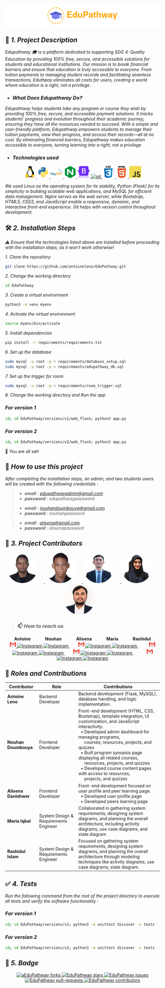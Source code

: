 <h1 align="center" style="background-color: white; color: orange; padding: 10px; border-radius: 5px; font-weight: bold; font-family: 'Arial', sans-serif;">
  <img src="versions/v2/web_flask/home/static/img/favicon.png" 
       alt="icon" 
       style="width: 40px; height: 40px; border-radius: 50%; border: 2px dashed orange; padding: 5px; vertical-align: middle;"> 
  <span style="font-family: 'Helvetica Neue', Helvetica, Arial, sans-serif;">EduPathway</span> 
</h1>

## 🔭 *1. Project Description*
*Edupathway 🎓 is a platform dedicated to supporting SDG 4: Quality Education by providing 100% free, secure, and accessible solutions for students and educational institutions. Our mission is to break financial barriers and ensure that education is truly accessible to everyone. From tuition payments to managing student records and facilitating seamless transactions, Eduthpay eliminates all costs for users, creating a world where education is a right, not a privilege.*

- ### *What Does Edupathway Do?*
*Edupathway helps students take any program or course they wish by providing 100% free, secure, and accessible payment solutions. It tracks students' progress and evolution throughout their academic journey, ensuring they have all the resources needed to succeed. With a simple and user-friendly platform, Edupathway empowers students to manage their tuition payments, view their progress, and access their records—all at no cost. By eliminating financial barriers, Edupathway makes education accessible to everyone, turning learning into a right, not a privilege*
- ### *Technologies used*
<p align="center"> </a> <a href="https://www.linux.org/" target="_blank" rel="noreferrer"> <img src="https://raw.githubusercontent.com/devicons/devicon/master/icons/linux/linux-original.svg" alt="linux" width="40" height="40"/> </a> <a href="https://www.python.org" target="_blank" rel="noreferrer"> <img src="https://raw.githubusercontent.com/devicons/devicon/master/icons/python/python-original.svg" alt="python" width="40" height="40"/> </a> <a href="https://www.mysql.com/" target="_blank" rel="noreferrer"> <img src="https://raw.githubusercontent.com/devicons/devicon/master/icons/mysql/mysql-original-wordmark.svg" alt="mysql" width="40" height="40"/> </a> <a href="https://www.nginx.com" target="_blank" rel="noreferrer"> <img src="https://raw.githubusercontent.com/devicons/devicon/master/icons/nginx/nginx-original.svg" alt="nginx" width="40" height="40"/> </a> <a href="https://getbootstrap.com" target="_blank" rel="noreferrer"> <img src="https://raw.githubusercontent.com/devicons/devicon/master/icons/bootstrap/bootstrap-plain-wordmark.svg" alt="bootstrap" width="40" height="40"/> </a> <a href="https://git-scm.com/" target="_blank" rel="noreferrer"> <img src="https://www.vectorlogo.zone/logos/git-scm/git-scm-icon.svg" alt="git" width="40" height="40"/> </a> <a href="https://www.w3schools.com/css/" target="_blank" rel="noreferrer"> <img src="https://raw.githubusercontent.com/devicons/devicon/master/icons/css3/css3-original-wordmark.svg" alt="css3" width="40" height="40"/> </a> <a href="https://www.w3.org/html/" target="_blank" rel="noreferrer"> <img src="https://raw.githubusercontent.com/devicons/devicon/master/icons/html5/html5-original-wordmark.svg" alt="html5" width="40" height="40"/> </a> <a href="https://developer.mozilla.org/en-US/docs/Web/JavaScript" target="_blank" rel="noreferrer"> <img src="https://raw.githubusercontent.com/devicons/devicon/master/icons/javascript/javascript-original.svg" alt="javascript" width="40" height="40"/> </a>  </p>


*We used Linux as the operating system for its stability, Python (Flask) for its simplicity in building scalable web applications, and MySQL for efficient data management. Nginx serves as the web server, while Bootstrap, HTML5, CSS3, and JavaScript enable a responsive, dynamic, and interactive front-end experience. Git helps with version control throughout development.*
## 🛠️ *2. Installation Steps*
*⚠️ Ensure that the technologies listed above are installed before proceeding with the installation steps, as it won't work otherwise!*

*1. Clone the repository*

```bash
git clone https://github.com/antoineleno/EduPathway.git
```

*2. Change the working directory*

```bash
cd EduPathway
``` 

*3. Create a virtual environment*

```bash
python3 -m venv myenv
```
*4. Activate the virtual environment*

```bash
source myenv/bin/activate
```

*5. Install dependencies*

```bash
pip install -r requirements/requirements.txt
```
*6. Set up the database*
```bash
sudo mysql -u root -p < requirements/database_setup.sql
sudo mysql -u root -p < requirements/edupathway_db.sql
```
*7. Set up the trigger for room*
```bash
sudo mysql -u root -p < requirements/room_trigger.sql
```

*8. Change the working directory and Run the app*

### *For version 1*

```bash
cd; cd EduPathway/versions/v1/web_flask; python3 app.py
```
### *For version 2*

```bash
cd; cd EduPathway/versions/v2/web_flask; python3 app.py
```
🌟 You are all set!


## 📘  *How to use this project*
*After completing the installation steps, an admin, and two students users will be created with the following credentials :*
> - ***email***&nbsp;: *edupathwayadmin@gmail.com*
> - ***password*** : *edupathwaypassword*

> - ***email***&nbsp;: *nouhandoumbouya@gmail.com*
> - ***password*** : *nouhanpassword*

> - ***email***&nbsp;: *alisena@gmail.com*
> - ***password*** : *alisenapassword*

## 👯 *3. Project Contributors*

<p align="center">
  <a href="https://github.com/antoineleno/EduPathway/graphs/contributors">
    <img src="versions/v2/web_flask/home/static/img/antoineleno.png" alt="Profile Picture" style="width: 100px; height: 100px; border-radius: 50%; object-fit: cover; margin-right: 20px;">
    <img src="versions/v2/web_flask/home/static/img/nouhandoubouya.png" alt="Profile Picture" style="width: 100px; height: 100px; border-radius: 50%; object-fit: cover; margin-right: 20px;">
    <img src="versions/v2/web_flask/home/static/img/alisena_d.png" alt="Profile Picture" style="width: 100px; height: 100px; border-radius: 50%; object-fit: cover; margin-right: 20px;">
    <img src="versions/v2/web_flask/home/static/img/maria_iqbal.png" alt="Profile Picture" style="width: 100px; height: 100px; border-radius: 50%; object-fit: cover; margin-right: 20px;">
    <img src="versions/v2/web_flask/home/static/img/rashdul.png" alt="Profile Picture" style="width: 100px; height: 100px; border-radius: 50%; object-fit: cover; margin-right: 20px;">
  </a>
</p>


> ### 📫 *How to reach us*
<p align="center">
  <strong>Antoine</strong>&nbsp;&nbsp;&nbsp;&nbsp;&nbsp;&nbsp;&nbsp;&nbsp;&nbsp;&nbsp;&nbsp;&nbsp;<strong>Nouhan</strong>&nbsp;&nbsp;&nbsp;&nbsp;&nbsp;&nbsp;&nbsp;&nbsp;&nbsp;&nbsp;&nbsp;&nbsp;<strong>Alisena</strong>&nbsp;&nbsp;&nbsp;&nbsp;&nbsp;&nbsp;&nbsp;&nbsp;&nbsp;&nbsp;&nbsp;&nbsp;<strong>Maria</strong>&nbsp;&nbsp;&nbsp;&nbsp;&nbsp;&nbsp;&nbsp;&nbsp;&nbsp;&nbsp;&nbsp;&nbsp;<strong>Rashidul</strong>
  <br>
  <a href="mailto:lenoantoine2000@gmail.com">
      <img src="versions/v2/web_flask/home/static/img/email.png" alt="Instagram" height="20" width="20" />
  </a>
  <a href="https://github.com/antoineleno">
      <img src="https://raw.githubusercontent.com/rahuldkjain/github-profile-readme-generator/master/src/images/icons/Social/github.svg" alt="Instagram" height="20" width="20" />
  </a>
  <a href="https://instagram.com/antoineleno7" target="_blank">
    <img src="https://raw.githubusercontent.com/rahuldkjain/github-profile-readme-generator/master/src/images/icons/Social/instagram.svg" alt="Instagram" height="20" width="20"/>
  </a>
  &nbsp;&nbsp;&nbsp;&nbsp;&nbsp;&nbsp;
    <a href="mailto:nouhandoumbouya655@gmail.com">
      <img src="versions/v2/web_flask/home/static/img/email.png" alt="Instagram" height="20" width="20" />
  </a>
  <a href="https://github.com/NouhanDoumbouya123">
      <img src="https://raw.githubusercontent.com/rahuldkjain/github-profile-readme-generator/master/src/images/icons/Social/github.svg" alt="Instagram" height="20" width="20" />
  </a>
  <a href="https://www.instagram.com/doumbouyanouhan1234?igsh=cmdqd3ltdDFnam9u" target="_blank">
    <img src="https://raw.githubusercontent.com/rahuldkjain/github-profile-readme-generator/master/src/images/icons/Social/instagram.svg" alt="Instagram" height="20" width="20"/>
  </a>
  &nbsp;&nbsp;&nbsp;&nbsp;&nbsp;&nbsp;&nbsp;&nbsp;
    <a href="mailto:ali.danishwer@student.aiu.edu.my">
      <img src="versions/v2/web_flask/home/static/img/email.png" alt="Instagram" height="20" width="20" />
  </a>
  <a href="https://github.com/alisenadanishwer">
      <img src="https://raw.githubusercontent.com/rahuldkjain/github-profile-readme-generator/master/src/images/icons/Social/github.svg" alt="Instagram" height="20" width="20" />
  </a>
  <a href="https://www.instagram.com/alisena.danishwer?igsh=bmFkamR3ZzAzejk4" target="_blank">
    <img src="https://raw.githubusercontent.com/rahuldkjain/github-profile-readme-generator/master/src/images/icons/Social/instagram.svg" alt="Instagram" height="20" width="20"/>
  </a>
  &nbsp;&nbsp;&nbsp;&nbsp;&nbsp;&nbsp;
    <a href="mailto:mariaiqbal112003@gmail.com">
      <img src="versions/v2/web_flask/home/static/img/email.png" alt="Instagram" height="20" width="20" />
  </a>
  <a href="https://github.com/Maria200311">
      <img src="https://raw.githubusercontent.com/rahuldkjain/github-profile-readme-generator/master/src/images/icons/Social/github.svg" alt="Instagram" height="20" width="20" />
  </a>
  <a href="https://www.instagram.com/mariaiqbal200311?igsh=dTkwMnVmZnRtc3hy" target="_blank">
    <img src="https://raw.githubusercontent.com/rahuldkjain/github-profile-readme-generator/master/src/images/icons/Social/instagram.svg" alt="Instagram" height="20" width="20"/>
  </a>
  &nbsp;&nbsp;&nbsp;&nbsp;&nbsp;&nbsp;&nbsp;&nbsp;&nbsp;&nbsp;
  <a href="mailto:mdislam0996@gmail.com">
    <img src="versions/v2/web_flask/home/static/img/email.png" alt="Instagram" height="20" width="20" />
  </a>
  <a href="https://github.com/mrirashid">
      <img src="https://raw.githubusercontent.com/rahuldkjain/github-profile-readme-generator/master/src/images/icons/Social/github.svg" alt="Instagram" height="20" width="20" />
  </a>
  <a href="https://www.instagram.com/mri_rashid?igsh=MWdjbTM4dWk0ZGQ1OA==" target="_blank">
    <img src="https://raw.githubusercontent.com/rahuldkjain/github-profile-readme-generator/master/src/images/icons/Social/instagram.svg" alt="Instagram" height="20" width="20" />
  </a>
</p>

## 🎯 *Roles and Contributions*

| **Contributor**           | **Role**                  | **Contributions** |
|---------------------------|---------------------------|-------------------|
| **Antoine Leno**          | Backend Developer          | Backend development (Flask, MySQL), database handling, and logic implementation. |
| **Nouhan Doumbouya**      | Frontend Developer         | Front-end development (HTML, CSS, Bootstrap), template integration, UI customization, and JavaScript interactivity. <br> &nbsp;&nbsp;• Developed admin dashboard for managing programs, <br>&nbsp;&nbsp;&nbsp;&nbsp;&nbsp;courses, resources, projects, and quizzes <br> &nbsp;&nbsp;• Built program synopsis page displaying all related courses, <br>&nbsp;&nbsp;&nbsp;&nbsp;&nbsp;resources, projects, and quizzes <br> &nbsp;&nbsp;• Developed course content pages with access to resources, <br>&nbsp;&nbsp;&nbsp;&nbsp;&nbsp;projects, and quizzes |
| **Alisena Danishwer**      | Frontend Developer         | Front-end development focused on user profile and peer learning page.<br> &nbsp;&nbsp;•  Developed user profile page <br> &nbsp;&nbsp;• Developed peers learning page |
| **Maria Iqbal**           |  System Design & Requirements Engineer  | Collaborated in gathering system requirements, designing system diagrams, and planning the overall architecture, including activity diagrams, use case diagrams, and state diagram |
| **Rashidul Islam**        | System Design & Requirements Engineer          | Focused on gathering system requirements, designing system diagrams, and planning the overall architecture through modeling techniques like activity diagrams, use case diagrams, state diagram. |




## ✅ *4. Tests*
*Run the following command from the root of the project directory to execute all tests and verify the software functionality :*

### *For version 1*
```bash
cd; cd EduPathway/versions/v1; python3 -m unittest discover -v tests
```
### *For version 2*
```bash
cd; cd EduPathway/versions/v2; python3 -m unittest discover -v tests
```

## 🏅 *5. Badge*
<p align="center">
  <a href="https://github.com/antoineleno/EduPathway/fork" target="blank">
    <img src="https://img.shields.io/github/forks/antoineleno/EduPathway?style=flat-square" alt="aEduPathway forks"/>
  </a>
  <a href="https://github.com/antoineleno/EduPathway/stargazers" target="blank">
    <img src="https://img.shields.io/github/stars/antoineleno/EduPathway?style=flat-square" alt="EduPathway stars"/>
  </a>
  <a href="https://github.com/antoineleno/EduPathway/issues" target="blank">
    <img src="https://img.shields.io/github/issues/antoineleno/EduPathway?style=flat-square" alt="EduPathway issues"/>
  </a>
  <a href="https://github.com/antoineleno/EduPathway/pulls" target="blank">
    <img src="https://img.shields.io/github/issues-pr/antoineleno/EduPathway?style=flat-square" alt="EduPathway pull-requests"/>
  </a>
  <!-- Example Contribution Badge -->
  <a href="https://github.com/antoineleno/EduPathway/graphs/contributors" target="blank">
    <img src="https://img.shields.io/github/contributors/antoineleno/EduPathway?style=flat-square" alt="EduPathway contributors"/>
  </a>
</p>
